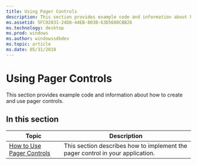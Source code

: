 ```yaml
---
title: Using Pager Controls
description: This section provides example code and information about how to create and use pager controls.
ms.assetid: 5FC02831-24D8-44EB-803B-63D5680CBB26
ms.technology: desktop
ms.prod: windows
ms.author: windowssdkdev
ms.topic: article
ms.date: 05/31/2018
---
```


# Using Pager Controls

This section provides example code and information about how to create and use pager controls.

## In this section



| Topic                                                          | Description                                                                                |
|----------------------------------------------------------------|--------------------------------------------------------------------------------------------|
| [How to Use Pager Controls](use-pager-controls.md)<br/> | This section describes how to implement the pager control in your application. <br/> |



 

 

 





